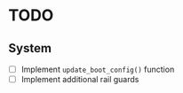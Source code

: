 # TODO

## System

- [ ] Implement `update_boot_config()` function
- [ ] Implement additional rail guards